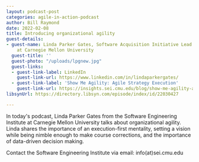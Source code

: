 ```yaml
---
layout: podcast-post
categories: agile-in-action-podcast
author: Bill Raymond
date: 2022-02-08
title: Introducing organizational agility
guest-details:
- guest-name: Linda Parker Gates, Software Acquisition Initiative Lead at the Software Engineering Institute
    at Carnegie Mellon University
  guest-title: ''
  guest-photo: "/uploads/lpgnew.jpg"
  guest-links:
  - guest-link-label: LinkedIn
    guest-link-url: https://www.linkedin.com/in/lindaparkergates/
  - guest-link-label: 'Show Me Agility: Agile Strategy Execution'
    guest-link-url: https://insights.sei.cmu.edu/blog/show-me-agility-agile-strategy-execution/
libsynUrl: https://directory.libsyn.com/episode/index/id/22030427

---
```

In today's podcast, Linda Parker Gates from the Software Engineering Institute at Carnegie Mellon University talks about organizational agility. Linda shares the importance of an execution-first mentality, setting a vision while being nimble enough to make course corrections, and the importance of data-driven decision making.

Contact the Software Engineering Institute via email: info(at)sei.cmu.edu
